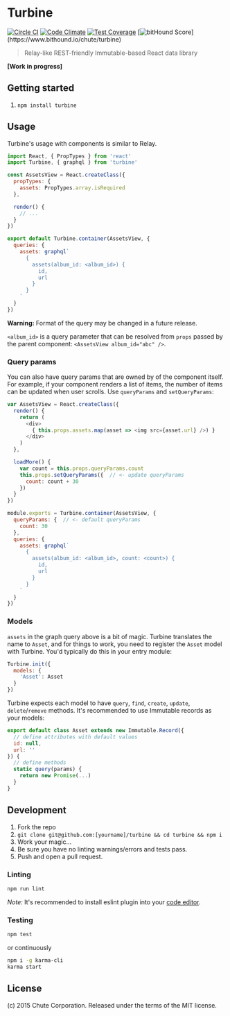 # Turbine

[![Circle CI](https://circleci.com/gh/chute/turbine.svg?style=svg)](https://circleci.com/gh/chute/turbine)
[![Code Climate](https://codeclimate.com/github/chute/turbine/badges/gpa.svg)](https://codeclimate.com/github/chute/turbine)
[![Test Coverage](https://codeclimate.com/github/chute/turbine/badges/coverage.svg)](https://codeclimate.com/github/chute/turbine/code)
[![bitHound Score](https://www.bithound.io/chute/turbine/badges/score.svg?)](https://www.bithound.io/chute/turbine)

> Relay-like REST-friendly Immutable-based React data library

**[Work in progress]**

## Getting started

1. `npm install turbine`

## Usage

Turbine's usage with components is similar to Relay.

```js
import React, { PropTypes } from 'react'
import Turbine, { graphql } from 'turbine'

const AssetsView = React.createClass({
  propTypes: {
    assets: PropTypes.array.isRequired
  },

  render() {
    // ...
  }
})

export default Turbine.container(AssetsView, {
  queries: {
    assets: graphql`
      {
        assets(album_id: <album_id>) {
          id,
          url
        }
      }
    `
  }
})
```

**Warning:** Format of the query may be changed in a future release.

`<album_id>` is a query parameter that can be resolved from `props` passed by the parent component: `<AssetsView album_id="abc" />`.

### Query params

You can also have query params that are owned by of the component itself.
For example, if your component renders a list of items, the number of items
can be updated when user scrolls. Use `queryParams` and `setQueryParams`:

```js
var AssetsView = React.createClass({
  render() {
    return (
      <div>
        { this.props.assets.map(asset => <img src={asset.url} />) }
      </div>
    )
  },

  loadMore() {
    var count = this.props.queryParams.count
    this.props.setQueryParams({  // <- update queryParams
      count: count + 30
    })
  }
})

module.exports = Turbine.container(AssetsView, {
  queryParams: {  // <- default queryParams
    count: 30
  },
  queries: {
    assets: graphql`
      {
        assets(album_id: <album_id>, count: <count>) {
          id,
          url
        }
      }
    `
  }
})
```


### Models

`assets` in the graph query above is a bit of magic. Turbine translates the name to `Asset`,
and for things to work, you need to register the `Asset` model with Turbine. You'd typically
do this in your entry module:

```js
Turbine.init({
  models: {
    'Asset': Asset
  }
})
```

Turbine expects each model to have `query`, `find`, `create`, `update`, `delete`/`remove` methods.
It's recommended to use Immutable records as your models:

```js
export default class Asset extends new Immutable.Record({
  // define attributes with default values
  id: null,
  url: ''
}) {
  // define methods
  static query(params) {
    return new Promise(...)
  }
}
```


## Development

1. Fork the repo
2. `git clone git@github.com:[yourname]/turbine && cd turbine && npm i`
3. Work your magic...
4. Be sure you have no linting warnings/errors and tests pass.
5. Push and open a pull request.

### Linting

```sh
npm run lint
```

*Note:* It's recommended to install eslint plugin into your [code editor](http://eslint.org/docs/user-guide/integrations.html).

### Testing

```sh
npm test
```

or continuously

```sh
npm i -g karma-cli
karma start
```

## License

(c) 2015 Chute Corporation. Released under the terms of the MIT license.
